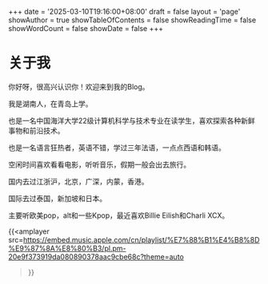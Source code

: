 +++
date = '2025-03-10T19:16:00+08:00'
draft = false
layout = 'page'
showAuthor = true
showTableOfContents = false
showReadingTime = false
showWordCount = false
showDate = false
+++
# 关于我
你好呀，很高兴认识你！欢迎来到我的Blog。

我是湖南人，在青岛上学。

也是一名中国海洋大学22级计算机科学与技术专业在读学生，喜欢探索各种新鲜事物和前沿技术。

也是一名语言狂热者，英语不错，学过三年法语，一点点西语和韩语。

空闲时间喜欢看看电影，听听音乐，假期一般会出去旅行。

国内去过江浙沪，北京，广深，内蒙，香港。

国际去过泰国，新加坡和日本。

主要听欧美pop，alt和一些Kpop，最近喜欢Billie Eilish和Charli XCX。

{{<amplayer
src=https://embed.music.apple.com/cn/playlist/%E7%88%B1%E4%B8%8D%E9%87%8A%E8%80%B3/pl.pm-20e9f373919da080890378aac9cbe68c?theme=auto
>}}